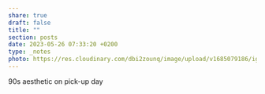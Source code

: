 ```yaml
---
share: true
draft: false
title: ""
section: posts
date: 2023-05-26 07:33:20 +0200
type: _notes
photo: https://res.cloudinary.com/dbi2zounq/image/upload/v1685079186/igdautzrtoadexzdlbhs.jpg
---
```


90s aesthetic on pick-up day
